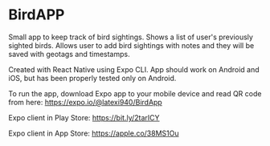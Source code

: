 # BirdAPP

Small app to keep track of bird sightings.
Shows a list of user's previously sighted birds.
Allows user to add bird sightings with notes and they will be saved with geotags and timestamps.

Created with React Native using Expo CLI. App should work on Android and iOS, but has been properly tested only on Android.

To run the app, download Expo app to your mobile device and read QR code from here:
https://expo.io/@latexi940/BirdApp

Expo client in Play Store:
https://bit.ly/2tarICY

Expo client in App Store:
https://apple.co/38MS1Ou